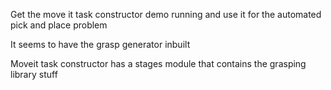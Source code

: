 Get the move it task constructor demo running and use it for the automated pick and place problem 

It seems to have the grasp generator inbuilt 


Moveit task constructor has a stages module that contains the grasping library stuff 